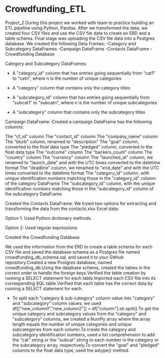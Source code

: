 # Crowdfunding_ETL
Project_2
During this project we worked with team to practice building an ETL pipeline using Python, Pandas. After we transformed the data, we created four CSV files and use the CSV file data to create an ERD and a table schema. Final stage was uploading the CSV file data into a Postgres database.
We created the following Data Frames:
-Category and Subcategory DataFrames
-Campaign DataFrame
-Contacts DataFrame
-Crowdfunding Database

Category and Subcategory DataFrames:


- A "category_id" column that has entries going sequentially from "cat1" to "catn", where n is the number of unique categories

- A "category" column that contains only the category titles
- A "subcategory_id" column that has entries going sequentially from "subcat1" to "subcatn", where n is the number of unique subcategories
- A "subcategory" column that contains only the subcategory titles

Campaign DataFrame:
Created a campaign DataFrame has the following columns:

The "cf_id" column
The "contact_id" column
The "company_name" column
The "blurb" column, renamed to "description"
The "goal" column, converted to the float data type
The "pledged" column, converted to the float data type
The "outcome" column
The "backers_count" column
The "country" column
The "currency" column
The "launched_at" column, we renamed to "launch_date" and with the UTC times converted to the datetime format
The "deadline" column, we renamed to "end_date" and with the UTC times converted to the datetime format
The "category_id" column, with unique identification numbers matching those in the "category_id" column of the category DataFrame
The "subcategory_id" column, with the unique identification numbers matching those in the "subcategory_id" column of the subcategory DataFrame

Created the Contacts DataFrame:
We tryied two options for extracting and transforming the data from the contacts.xlsx Excel data:

Option 1: Used Python dictionary methods.

Option 2: Used regular expressions.

Created the Crowdfunding Database

We used the information from the ERD to create a table schema for each CSV file and saved the database schema as a Postgres file named crowdfunding_db_schema.sql, and saved it to your GitHub repository.Created a new Postgres database, named crowdfunding_db.Using the database schema, created the tables in the correct order to handle the foreign keys.Verified the table creation by running a SELECT statement for each table.Imported each CSV file into its corresponding SQL table.Verified that each table has the correct data by running a SELECT statement for each.

* To split each "category & sub-category" column value into "category" and "subcategory" column values, we used df[["new_column1","new_column2"]] = df["column"].str.split().To get the unique category and subcategory values from the "category" and "subcategory" columns, we created a NumPy array where the array length equals the number of unique categories and unique subcategories from each column.To create the category and subcategory identification numbers, used a list comprehension to add the "cat" string or the "subcat" string to each number in the category or the subcategory array, respectively.To convert the "goal" and "pledged" columns to the float data type, used the astype() method.














